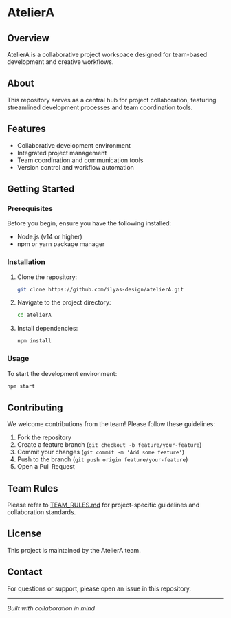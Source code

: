 # AtelierA

## Overview

AtelierA is a collaborative project workspace designed for team-based development and creative workflows.

## About

This repository serves as a central hub for project collaboration, featuring streamlined development processes and team coordination tools.

## Features

- Collaborative development environment
- Integrated project management
- Team coordination and communication tools
- Version control and workflow automation

## Getting Started

### Prerequisites

Before you begin, ensure you have the following installed:
- Node.js (v14 or higher)
- npm or yarn package manager

### Installation

1. Clone the repository:
   ```bash
   git clone https://github.com/ilyas-design/atelierA.git
   ```

2. Navigate to the project directory:
   ```bash
   cd atelierA
   ```

3. Install dependencies:
   ```bash
   npm install
   ```

### Usage

To start the development environment:

```bash
npm start
```

## Contributing

We welcome contributions from the team! Please follow these guidelines:

1. Fork the repository
2. Create a feature branch (`git checkout -b feature/your-feature`)
3. Commit your changes (`git commit -m 'Add some feature'`)
4. Push to the branch (`git push origin feature/your-feature`)
5. Open a Pull Request

## Team Rules

Please refer to [TEAM_RULES.md](TEAM_RULES.md) for project-specific guidelines and collaboration standards.

## License

This project is maintained by the AtelierA team.

## Contact

For questions or support, please open an issue in this repository.

---

*Built with collaboration in mind*
